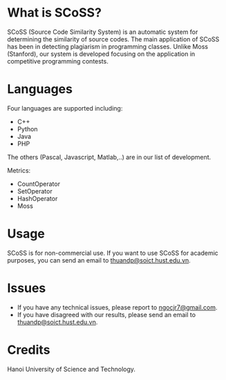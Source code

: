 # What is SCoSS?
SCoSS (Source Code Similarity System) is an automatic system for determining the similarity of source codes. The main application of SCoSS has been in detecting plagiarism in programming classes. Unlike Moss (Stanford), our system is developed focusing on the application in competitive programming contests.

# Languages
Four languages are supported including:

* C++
* Python
* Java
* PHP

The others (Pascal, Javascript, Matlab,..) are in our list of development.

Metrics:

* CountOperator
* SetOperator
* HashOperator
* Moss

# Usage

SCoSS is for non-commercial use. If you want to use SCoSS for academic purposes, you can send an email to [thuandp@soict.hust.edu.vn](mailto:thuandp@soict.hust.edu.vn).

# Issues

* If you have any technical issues, please report to ngocjr7@gmail.com. 
* If you have disagreed with our results, please send an email to thuandp@soict.hust.edu.vn.

# Credits
Hanoi University of Science and Technology.